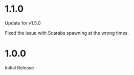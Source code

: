 # 1.1.0

Update for v1.5.0

Fixed the issue with Scarabs spawning at the wrong times.

# 1.0.0

Initial Release